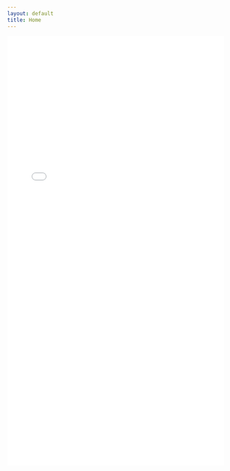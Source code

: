 ```yaml
---
layout: default
title: Home
---
```


<iframe src="/assets/Ali_Firat_Surucu_CV_filtered.htm" width="100%" height="1000px" style="border: none;"></iframe>

